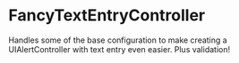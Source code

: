 # FancyTextEntryController
Handles some of the base configuration to make creating a UIAlertController with text entry even easier. Plus validation!
